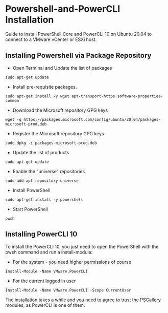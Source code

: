 # Powershell-and-PowerCLI Installation
Guide to install PowerShell Core and PowerCLI 10 on Ubuntu 20.04 to connect to a VMware vCenter or ESXi host.

## Installing Powershell via Package Repository
* Open Terminal and Update the list of packages

`sudo apt-get update`
* Install pre-requisite packages.

`sudo apt-get install -y wget apt-transport-https software-properties-common`
* Download the Microsoft repository GPG keys

`wget -q https://packages.microsoft.com/config/ubuntu/20.04/packages-microsoft-prod.deb`
* Register the Microsoft repository GPG keys

`sudo dpkg -i packages-microsoft-prod.deb`
* Update the list of products

`sudo apt-get update`
* Enable the "universe" repositories

`sudo add-apt-repository universe`
* Install PowerShell

`sudo apt-get install -y powershell`
* Start PowerShell

`pwsh`

## Installing PowerCLI 10
To install the PowerCLI 10, you just need to open the PowerShell with the pwsh command and run a install-module:

* For the system - you need higher permissions of course

`Install-Module -Name VMware.PowerCLI`

* For the current logged in user

`Install-Module -Name VMware.PowerCLI -Scope CurrentUser`

The installation takes a while and you need to agree to trust the PSGallery modules, as PowerCLI is one of them.

